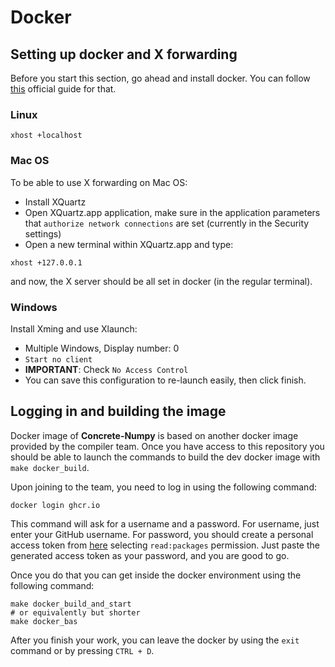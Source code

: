 # Docker

## Setting up docker and X forwarding

Before you start this section, go ahead and install docker. You can follow [this](https://docs.docker.com/engine/install/) official guide for that.

### Linux

```shell
xhost +localhost
```

### Mac OS

To be able to use X forwarding on Mac OS:
- Install XQuartz
- Open XQuartz.app application, make sure in the application parameters that `authorize network connections` are set (currently in the Security settings)
- Open a new terminal within XQuartz.app and type:

```shell
xhost +127.0.0.1
```

and now, the X server should be all set in docker (in the regular terminal).

### Windows

Install Xming and use Xlaunch:
- Multiple Windows, Display number: 0
- `Start no client`
- **IMPORTANT**: Check `No Access Control`
- You can save this configuration to re-launch easily, then click finish.

## Logging in and building the image

Docker image of **Concrete-Numpy** is based on another docker image provided by the compiler team. Once you have access to this repository you should be able to launch the commands to build the dev docker image with `make docker_build`.

Upon joining to the team, you need to log in using the following command:

```shell
docker login ghcr.io
```

This command will ask for a username and a password. For username, just enter your GitHub username. For password, you should create a personal access token from [here](https://github.com/settings/tokens) selecting `read:packages` permission. Just paste the generated access token as your password, and you are good to go.

Once you do that you can get inside the docker environment using the following command:

```shell
make docker_build_and_start
# or equivalently but shorter
make docker_bas
```

After you finish your work, you can leave the docker by using the `exit` command or by pressing `CTRL + D`.
